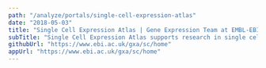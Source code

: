 ```yaml
---
path: "/analyze/portals/single-cell-expression-atlas"
date: "2018-05-03"
title: "Single Cell Expression Atlas | Gene Expression Team at EMBL-EBI, Irene Papatheodorou"
subTitle: "Single Cell Expression Atlas supports research in single cell transcriptomics. The Atlas annotates publicly available single cell RNA-Seq experiments with ontology identifiers and re-analyses them using standardised pipelines available through iRAP, our RNA-Seq analysis toolkit. The browser enables visualisation of clusters of cells, their annotations and supports searches for gene expression within and across studies."
githubUrl: "https://www.ebi.ac.uk/gxa/sc/home"
appUrl: "https://www.ebi.ac.uk/gxa/sc/home"
---
```

